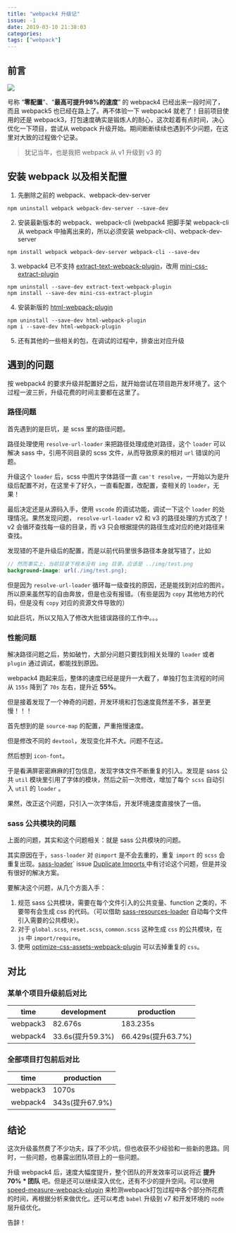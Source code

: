 ```yaml
---
title: "webpack4 升级记"
issue: -1
date: 2019-03-10 21:38:03
categories:
tags: ["webpack"]
---
```


## 前言

![](https://ws3.sinaimg.cn/large/006tKfTcgy1g0y1fb94kzj30zk0g6410.jpg)

号称 “**零配置**”、“**最高可提升98%的速度**” 的 webpack4 已经出来一段时间了，而且 webpack5 也已经在路上了。再不体验一下 webpack4 就老了！目前项目使用的还是 webpack3，打包速度确实是锻炼人的耐心，这次趁着有点时间，决心优化一下项目，尝试从 webpack 升级开始。期间断断续续也遇到不少问题，在这里对大致的过程做个记录。

> 犹记当年，也是我把 webpack 从 v1 升级到 v3 的

<!-- more -->

## 安装 webpack 以及相关配置

1. 先删除之前的 webpack、webpack-dev-server

```shell
npm uninstall webpack webpack-dev-server --save-dev
```

2. 安装最新版本的 webpack、webpack-cli (webpack4 把脚手架 webpack-cli 从 webpack 中抽离出来的，所以必须安装 webpack-cli)、webpack-dev-server

```
npm install webpack webpack-dev-server webpack-cli --save-dev
```

3. webpack4 已不支持 [extract-text-webpack-plugin](https://github.com/webpack-contrib/extract-text-webpack-plugin)，改用 [mini-css-extract-plugin](https://github.com/webpack-contrib/mini-css-extract-plugin)

```shell
npm uninstall --save-dev extract-text-webpack-plugin
npm install --save-dev mini-css-extract-plugin
```

4. 安装新版的 [html-webpack-plugin](https://github.com/jantimon/html-webpack-plugin)

```shell
npm uninstall --save-dev html-webpack-plugin
npm i --save-dev html-webpack-plugin
```

5. 还有其他的一些相关的包，在调试的过程中，排查出对应升级



## 遇到的问题

按 webpack4 的要求升级并配置好之后，就开始尝试在项目跑开发环境了。这个过程一波三折，升级花费的时间主要都在这里了。

### 路径问题
首先遇到的是巨坑，是 scss 里的路径问题。

路径处理使用 `resolve-url-loader` 来把路径处理成绝对路径，这个 `loader` 可以解决 sass 中，引用不同目录的 scss 文件，从而导致原来的相对 `url` 错误的问题。

升级这个 `loader` 后，scss 中图片字体路径一直 `can't resolve`，一开始以为是升级后配置不对，在这里卡了好久，一直看配置，改配置，查相关的 `loader`，无果！

最后决定还是从源码入手，使用 `vscode` 的调试功能，调试一下这个 `loader` 的处理情况。果然发现问题， `resolve-url-loader` v2 和 v3 的路径处理的方式改了！v2 会循环查找每一级的目录，而 v3 只会根据提供的路径生成对应的绝对路径来查找。

发现错的不是升级后的配置，而是以前代码里很多路径本身就写错了，比如 

```scss
// 然而事实上，当前目录下根本没有 img 目录。应该是 ../img/test.png
background-image: url(./img/test.png);
```

但是因为 `resolve-url-loader` 循环每一级查找的原因，还是能找到对应的图片。所以原来虽然写的自由奔放，但是也没有报错。（有些是因为 `copy` 其他地方的代码，但是没有 `copy` 对应的资源文件导致的）

如此巨坑，所以又陷入了修改大批错误路径的工作中。。。

### 性能问题
解决路径问题之后，势如破竹，大部分问题只要找到相关处理的 `loader` 或者 `plugin` 通过调试，都能找到原因。

webpack4 跑起来后，整体的速度已经是提升一大截了，单独打包主流程的时间从 `155s` 降到了 `70s` 左右，提升近 **55%**。

但是接着发现了一个神奇的问题，开发环境和打包速度竟然差不多，甚至更慢！！！

首先想到的是 `source-map` 的配置，严重拖慢速度。

但是修改不同的 `devtool`，发现变化并不大。问题不在这。

然后想到 `icon-font`。

于是看满屏密密麻麻的打包信息，发现字体文件不断重复的引入。发现是 sass 公共 `util` 模块里引用了字体的模块，然后之前一次修改，增加了每个 `scss` 自动引入 `util` 的 `loader` 。

果然，改正这个问题，只引入一次字体后，开发环境速度直接快了一倍。

### sass 公共模块的问题
上面的问题，其实和这个问题相关：就是 sass 公共模块的问题。

其实原因在于，`sass-loader` 对 `@import` 是不会去重的，重复 `import` 的 `scss` 会重复出现。[sass-loader](https://github.com/webpack-contrib/sass-loader)` issue [Duplicate Imports ](https://github.com/webpack-contrib/sass-loader/issues/145) 中有讨论这个问题，但是并没有很好的解决方案。

要解决这个问题，从几个方面入手：

1. 规范 sass 公共模块，需要在每个文件引入的公共变量、function 之类的，不要带有会生成 css 的代码。（可以借助 [sass-resources-loader](https://github.com/shakacode/sass-resources-loader) 自动每个文件引入需要的公共模块）。
2. 对于 `global.scss`, `reset.scss`, `common.scss` 这种生成 `css` 的公共模块，在 `js` 中 `import/require`。
3. 使用 [optimize-css-assets-webpack-plugin](https://github.com/NMFR/optimize-css-assets-webpack-plugin) 可以去掉重复的 `css`。



## 对比

### 某单个项目升级前后对比

| time     | development      | production         |
| -------- | ---------------- | ------------------ |
| webpack3 | 82.676s          | 183.235s           |
| webpack4 | 33.6s(提升59.3%) | 66.429s(提升63.7%) |

### 全部项目打包前后对比

| time     | production      |
| -------- | --------------- |
| webpack3 | 1070s           |
| webpack4 | 343s(提升67.9%) |



## 结论

这次升级虽然费了不少功夫，踩了不少坑，但也收获不少经验和一些新的思路。同时，一些问题，也暴露出团队项目上的一些问题。

升级 webpack4 后，速度大幅度提升，整个团队的开发效率可以说将近 **提升 70% * 团队** 吧。但是还可以继续深入优化，还有不少的提升空间。可以使用 [speed-measure-webpack-plugin](https://github.com/stephencookdev/speed-measure-webpack-plugin) 来检测webpack打包过程中各个部分所花费的时间，再根据分析来做优化。还可以考虑 `babel` 升级到 v7 和开发环境的 `node` 层升级优化。

告辞！